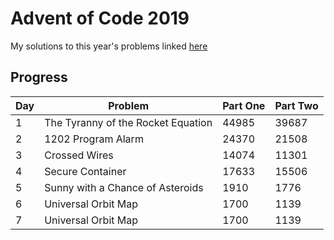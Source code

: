 # Advent of Code 2019

My solutions to this year's problems linked [here](https://adventofcode.com/2019)

## Progress
|Day|Problem|Part One|Part Two|
|---|-------|--------|--------|
|1  |The Tyranny of the Rocket Equation|44985|39687|
|2  |1202 Program Alarm |24370|21508|
|3  |Crossed Wires |14074|11301|
|4  |Secure Container|17633|15506|
|5  |Sunny with a Chance of Asteroids|1910|1776|
|6  |Universal Orbit Map|1700|1139|
|7  |Universal Orbit Map|1700|1139|